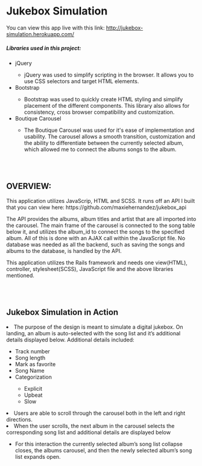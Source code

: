 # Jukebox Simulation

You can view this app live with this link: http://jukebox-simulation.herokuapp.com/
<br>

<h5> Libraries used in this project: </h5>
<ul>
  <li>jQuery</li>
    <ul>
      <li>jQuery was used to simplify scripting in the browser. It allows you to use CSS selectors and target HTML elements.</li>
    </ul>
  <li>Bootstrap</li>
    <ul>
      <li>Bootstrap was used to quickly create HTML styling and simplify placement of the different components. This library also allows for consistency, cross browser compatibility and customization.</li>
    </ul>
  <li>Boutique Carousel</li>
    <ul>
      <li>The Boutique Carousel was used for it's ease of implementation and usability. The carousel allows a smooth transition, customization and the ability to differentiate between the currently selected album, which allowed me to connect the albums songs to the album. </li>
    </ul>
</ul>


<br><br>


<h2> OVERVIEW: </h2>
<p>
This application utilizes JavaScrip, HTML and SCSS. It runs off an API I built that you can view here: https://github.com/maxiehernandez/jukebox_api  
</p>

<p>
The API provides the albums, album titles and artist that are all imported into the carousel. The main frame of the carousel is connected to the song table below it, and utilizes the album_id to connect the songs to the specified album. All of this is done with an AJAX call within the JavaScript file. No database was needed as all the backend, such as saving the songs and albums to the database, is handled by the API.
</p>

<p>
This application utilizes the Rails framework and needs one view(HTML), controller, stylesheet(SCSS), JavaScript file and the above libraries mentioned. 
</p>

<br><br>


<h2>Jukebox Simulation in Action</h2>
<li>The purpose of the design is meant to simulate a digital jukebox. On landing, an album is auto-selected with the song list and it’s additional details displayed below. Additional details included:</li>
<ul>
  <li>Track number</li>
  <li>Song length</li>
  <li>Mark as favorite</li>
  <li>Song Name</li>
  <li>Categorization</li>
    <ul>
      <li>Explicit</li>
      <li>Upbeat</li>
      <li>Slow</li>
    </ul>
</ul>
<li>Users are able to scroll through the carousel both in the left and right directions.</li>
<li>When the user scrolls, the next album in the carousel selects the corresponding song list and additional details are displayed below </li>
  <ul>
    <li>For this interaction the currently selected album’s song list collapse closes, the albums carousel, and then the newly selected album’s song list expands open. </li>
  </ul>

<br><br>
